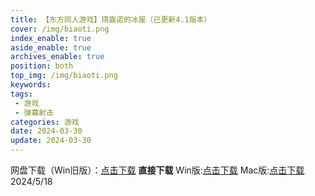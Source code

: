 ```yaml
---
title: 【东方同人游戏】琪露诺的冰屋（已更新4.1版本）
cover: /img/biaoti.png
index_enable: true
aside_enable: true
archives_enable: true
position: both
top_img: /img/biaoti.png
keywords:
tags:
 - 游戏
 - 弹幕射击
categories: 游戏
date: 2024-03-30
update: 2024-03-30
---
```

网盘下载（Win旧版）：[点击下载](https://pan.quark.cn/s/498b7200a746#/list/share)
**直接下载**
Win版:[点击下载](/download/冰屋Win4.1.rar)
Mac版:[点击下载](/download/冰屋Mac.rar)
2024/5/18